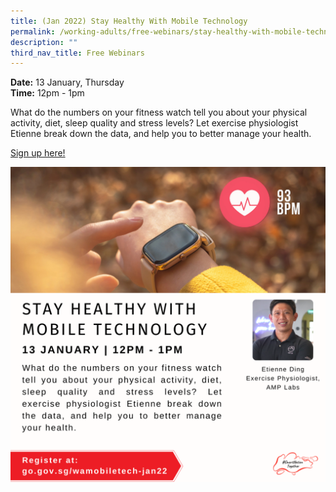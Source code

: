 ```yaml
---
title: (Jan 2022) Stay Healthy With Mobile Technology
permalink: /working-adults/free-webinars/stay-healthy-with-mobile-technology-jan2022
description: ""
third_nav_title: Free Webinars
---
```

**Date:** 13 January, Thursday
<br> **Time:** 12pm - 1pm

What do the numbers on your fitness watch tell you about your physical activity, diet, sleep quality and stress levels? Let exercise physiologist Etienne break down the data, and help you to better manage your health.

[Sign up here! ](https://go.gov.sg/wamobiletech-jan22)

![Mobile tech workshop](/images/13-Jan-WA.png)
